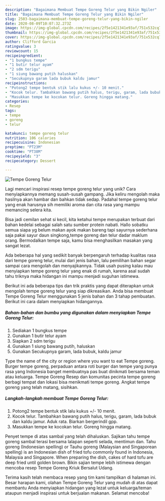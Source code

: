 ```yaml
---
description: "Bagaimana Membuat Tempe Goreng Telur yang Bikin Ngiler"
title: "Bagaimana Membuat Tempe Goreng Telur yang Bikin Ngiler"
slug: 2503-bagaimana-membuat-tempe-goreng-telur-yang-bikin-ngiler
date: 2020-08-09T10:07:32.273Z
image: https://img-global.cpcdn.com/recipes/2f5e1421341e93af/751x532cq70/tempe-goreng-telur-foto-resep-utama.jpg
thumbnail: https://img-global.cpcdn.com/recipes/2f5e1421341e93af/751x532cq70/tempe-goreng-telur-foto-resep-utama.jpg
cover: https://img-global.cpcdn.com/recipes/2f5e1421341e93af/751x532cq70/tempe-goreng-telur-foto-resep-utama.jpg
author: Clifford Garcia
ratingvalue: 3
reviewcount: 15
recipeingredient:
- "1 bungkus tempe"
- "1 butir telur ayam"
- "2 sdm terigu"
- "1 siung bawang putih haluskan"
- "Secukupnya garam lada bubuk kaldu jamur"
recipeinstructions:
- "Potong2 tempe bentuk stik lalu kukus +/- 10 menit."
- "Kocok telur. Tambahkan bawang putih halus, terigu, garam, lada bubuk dan kaldu jamur. Aduk rata. Biarkan bergerindil gpp."
- "Masukkan tempe ke kocokan telur. Goreng hingga matang."
categories:
- Resep
tags:
- tempe
- goreng
- telur

katakunci: tempe goreng telur 
nutrition: 106 calories
recipecuisine: Indonesian
preptime: "PT23M"
cooktime: "PT38M"
recipeyield: "3"
recipecategory: Dessert

---
```



![Tempe Goreng Telur](https://img-global.cpcdn.com/recipes/2f5e1421341e93af/751x532cq70/tempe-goreng-telur-foto-resep-utama.jpg)

Lagi mencari inspirasi resep tempe goreng telur yang unik? Cara menyiapkannya memang susah-susah gampang. Jika keliru mengolah maka hasilnya akan hambar dan bahkan tidak sedap. Padahal tempe goreng telur yang enak harusnya sih memiliki aroma dan cita rasa yang mampu memancing selera kita.

Bisa jadi cemilan sehat si kecil, kita ketahui tempe merupakan terbuat dari bahan kedelai sebagai salah satu sumber protein nabati. Hallo sobatku semua siapa yg belum makan ayok makan bareng tapi sayurnya sederhana saja pakai sayur daun singkong,tempe goreng dan telur dadar maklum orang. Bermodalkan tempe saja, kamu bisa menghasilkan masakan yang sangat lezat.

Ada beberapa hal yang sedikit banyak berpengaruh terhadap kualitas rasa dari tempe goreng telur, mulai dari jenis bahan, lalu pemilihan bahan segar sampai cara mengolah dan menyajikannya. Tidak usah pusing kalau mau menyiapkan tempe goreng telur yang enak di rumah, karena asal sudah tahu triknya maka hidangan ini mampu menjadi suguhan istimewa.


Berikut ini ada beberapa tips dan trik praktis yang dapat diterapkan untuk mengolah tempe goreng telur yang siap dikreasikan. Anda bisa membuat Tempe Goreng Telur menggunakan 5 jenis bahan dan 3 tahap pembuatan. Berikut ini cara dalam menyiapkan hidangannya.

<!--inarticleads1-->

##### Bahan-bahan dan bumbu yang digunakan dalam menyiapkan Tempe Goreng Telur:

1. Sediakan 1 bungkus tempe
1. Gunakan 1 butir telur ayam
1. Siapkan 2 sdm terigu
1. Gunakan 1 siung bawang putih, haluskan
1. Gunakan Secukupnya garam, lada bubuk, kaldu jamur


Type the name of the city or region where you want to eat Tempe goreng. Burger tempe goreng, perpaduan antara roti burger dan tempe yang punya rasa yang Indonesia banget membuatnya pas buat dinikmati bersama teman atau keluarga. Tempe Goreng Resep dan komunitas pecinta tempe goreng berbagi tempat dan lokasi bisa menikmati tempe goreng. Angkat tempe goreng yang telah matang, sisihkan. 

<!--inarticleads2-->

##### Langkah-langkah membuat Tempe Goreng Telur:

1. Potong2 tempe bentuk stik lalu kukus +/- 10 menit.
1. Kocok telur. Tambahkan bawang putih halus, terigu, garam, lada bubuk dan kaldu jamur. Aduk rata. Biarkan bergerindil gpp.
1. Masukkan tempe ke kocokan telur. Goreng hingga matang.


Penyet tempe di atas sambal yang telah dihaluskan. Sajikan tahu tempe goreng sambal terasi bersama lalapan seperti selada, mentimun dan. Tahu goreng (Indonesian spelling) or Tauhu goreng (Malaysian and Singaporean spelling) is an Indonesian dish of fried tofu commonly found in Indonesia, Malaysia and Singapore. When preparing the dish, cakes of hard tofu are deep fried until golden brown. Bikin sajian tempe lebih istimewa dengan mencoba resep Tempe Goreng Kriuk Bersalut Udang. 

Terima kasih telah membaca resep yang tim kami tampilkan di halaman ini. Besar harapan kami, olahan Tempe Goreng Telur yang mudah di atas dapat membantu Anda menyiapkan hidangan yang lezat untuk keluarga/teman ataupun menjadi inspirasi untuk berjualan makanan. Selamat mencoba!
